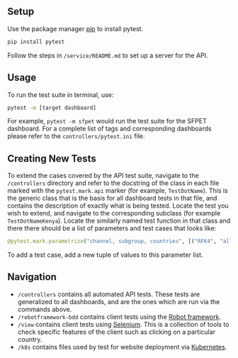 ## Setup

Use the package manager [pip](https://pip.pypa.io/en/stable/) to install pytest.

```bash
pip install pytest
```

Follow the steps in ```/service/README.md``` to set up a server for the API.



## Usage
To run the test suite in terminal, use:
```bash
pytest -m [target dashboard]
```
For example, ```pytest -m sfpet``` would run the test suite for the SFPET dashboard.
For a complete list of tags and corresponding dashboards please refer to the ```controllers/pytest.ini``` file.

## Creating New Tests
To extend the cases covered by the API test suite, navigate to the ```/controllers``` directory and refer to the docstring of the class in each file marked with the ```pytest.mark.api``` marker (for example, ```TestDotName```). This is the generic class that is the basis for all dashboard tests in that file, and contains the description of exactly what is being tested. Locate the test you wish to extend, and navigate to the corresponding subclass (for example ```TestDotNameKenya```). Locate the similarly named test function in that class and there there should be a list of parameters and test cases that looks like:
```python
@pytest.mark.parametrize("channel, subgroup, countries", [("RFK4", "all", ["Kenya"])])
```
To add a test case, add a new tuple of values to this parameter list.

## Navigation
- ```/controllers``` contains all automated API tests. These tests are generalized to all dashboards, and are the ones which are run via the commands above.
- ```/robotframework-bdd``` contains client tests using the [Robot framework](https://robotframework.org/).
- ```/view``` contains client tests using [Selenium](https://pypi.org/project/selenium/). This is a collection of tools to check specific features of the client such as clicking on a particular country. 
- ```/k8s``` contains files used by test for website deployment via [Kubernetes](https://kubernetes.io/).